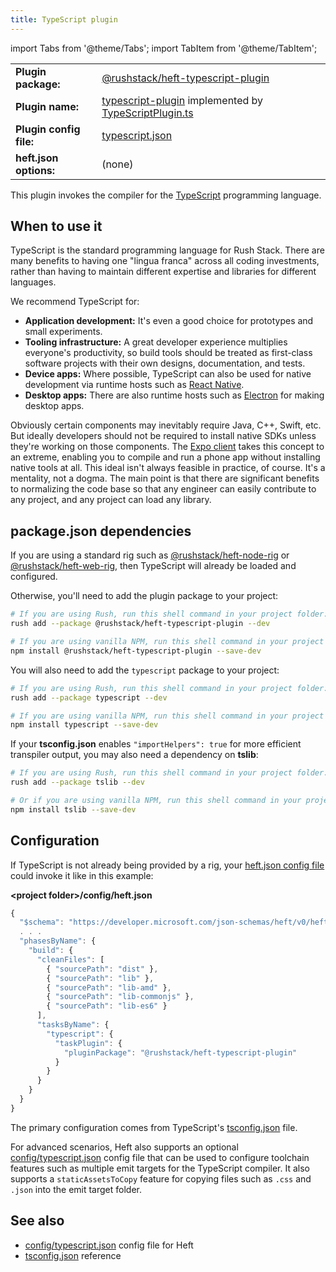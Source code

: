 ```yaml
---
title: TypeScript plugin
---
```


import Tabs from '@theme/Tabs';
import TabItem from '@theme/TabItem';

<!-- prettier-ignore-start -->
|     |     |
| --- | --- |
| **Plugin package:** | [@rushstack/heft-typescript-plugin](https://github.com/microsoft/rushstack/blob/main/heft-plugins/heft-typescript-plugin) |
| **Plugin name:** | [typescript-plugin](https://github.com/microsoft/rushstack/blob/main/heft-plugins/heft-typescript-plugin/heft-plugin.json) implemented by [TypeScriptPlugin.ts](https://github.com/microsoft/rushstack/blob/main/heft-plugins/heft-typescript-plugin/src/TypeScriptPlugin.ts) |
| **Plugin config file:** | [typescript.json](../configs/typescript_json.md) |
| **heft.json options:** | (none) |
<!-- prettier-ignore-end -->

This plugin invokes the compiler for the [TypeScript](https://www.typescriptlang.org/) programming language.

## When to use it

TypeScript is the standard programming language for Rush Stack. There are many benefits to having one "lingua franca" across all coding investments, rather than having to maintain different expertise and libraries for different languages.

We recommend TypeScript for:

- **Application development:** It's even a good choice for prototypes and small experiments.
- **Tooling infrastructure:** A great developer experience multiplies everyone's productivity, so build tools should be treated as first-class software projects with their own designs, documentation, and tests.
- **Device apps:** Where possible, TypeScript can also be used for native development via runtime hosts such as [React Native](https://reactnative.dev/).
- **Desktop apps:** There are also runtime hosts such as [Electron](https://www.electronjs.org/) for making desktop apps.

Obviously certain components may inevitably require Java, C++, Swift, etc. But ideally developers should not be required to install native SDKs unless they're working on those components. The [Expo client](https://expo.io/features) takes this concept to an extreme, enabling you to compile and run a phone app without installing native tools at all. This ideal isn't always feasible in practice, of course. It's a mentality, not a dogma. The main point is that there are significant benefits to normalizing the code base so that any engineer can easily contribute to any project, and any project can load any library.

## package.json dependencies

If you are using a standard rig such as [@rushstack/heft-node-rig](https://github.com/microsoft/rushstack/tree/main/rigs/heft-node-rig)
or [@rushstack/heft-web-rig](https://github.com/microsoft/rushstack/tree/main/rigs/heft-web-rig), then TypeScript
will already be loaded and configured.

Otherwise, you'll need to add the plugin package to your project:

<Tabs>
  <TabItem value="rush-install" label="Rush">

```bash
# If you are using Rush, run this shell command in your project folder:
rush add --package @rushstack/heft-typescript-plugin --dev
```

  </TabItem>
  <TabItem value="npm-install" label="NPM">

```bash
# If you are using vanilla NPM, run this shell command in your project folder:
npm install @rushstack/heft-typescript-plugin --save-dev
```

  </TabItem>
</Tabs>

You will also need to add the `typescript` package to your project:

<Tabs>
  <TabItem value="rush-install" label="Rush">

```bash
# If you are using Rush, run this shell command in your project folder:
rush add --package typescript --dev
```

  </TabItem>
  <TabItem value="npm-install" label="NPM">

```bash
# If you are using vanilla NPM, run this shell command in your project folder:
npm install typescript --save-dev
```

  </TabItem>
</Tabs>

If your **tsconfig.json** enables `"importHelpers": true` for more efficient transpiler output, you may also need a dependency on **tslib**:

<Tabs>
  <TabItem value="rush-install" label="Rush">

```bash
# If you are using Rush, run this shell command in your project folder:
rush add --package tslib --dev
```

  </TabItem>
  <TabItem value="npm-install" label="NPM">

```bash
# Or if you are using vanilla NPM, run this shell command in your project folder:
npm install tslib --save-dev
```

  </TabItem>
</Tabs>

## Configuration

If TypeScript is not already being provided by a rig, your [heft.json config file](../configs/heft_json.md) could
invoke it like in this example:

**&lt;project folder&gt;/config/heft.json**

```js
{
  "$schema": "https://developer.microsoft.com/json-schemas/heft/v0/heft.schema.json",
  . . .
  "phasesByName": {
    "build": {
      "cleanFiles": [
        { "sourcePath": "dist" },
        { "sourcePath": "lib" },
        { "sourcePath": "lib-amd" },
        { "sourcePath": "lib-commonjs" },
        { "sourcePath": "lib-es6" }
      ],
      "tasksByName": {
        "typescript": {
          "taskPlugin": {
            "pluginPackage": "@rushstack/heft-typescript-plugin"
          }
        }
      }
    }
  }
}
```

The primary configuration comes from TypeScript's [tsconfig.json](https://www.typescriptlang.org/docs/handbook/tsconfig-json.html) file.

For advanced scenarios, Heft also supports an optional [config/typescript.json](../configs/typescript_json.md)
config file that can be used to configure toolchain features such as multiple emit targets for the TypeScript
compiler. It also supports a `staticAssetsToCopy` feature for copying files such as `.css` and `.json`
into the emit target folder.

## See also

- [config/typescript.json](../configs/typescript_json.md) config file for Heft
- [tsconfig.json](https://www.typescriptlang.org/tsconfig) reference

